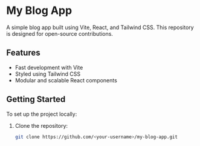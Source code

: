 # My Blog App

A simple blog app built using Vite, React, and Tailwind CSS. This repository is designed for open-source contributions.

## Features

- Fast development with Vite
- Styled using Tailwind CSS
- Modular and scalable React components

## Getting Started

To set up the project locally:

1. Clone the repository:
   ```bash
   git clone https://github.com/<your-username>/my-blog-app.git
